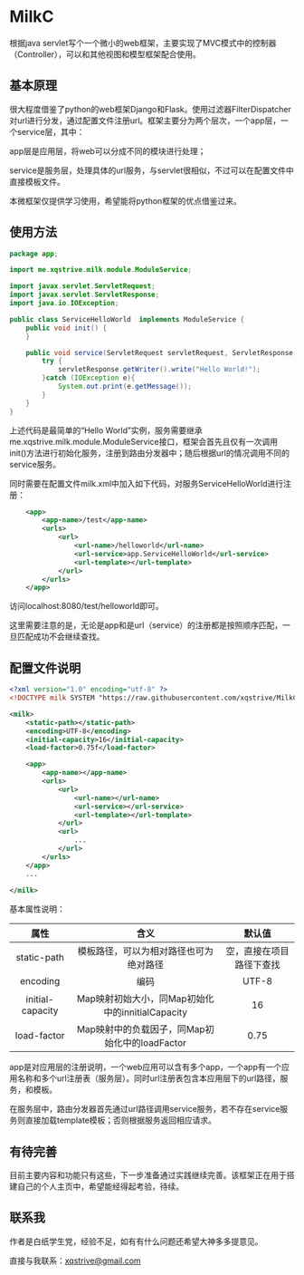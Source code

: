 # MilkC

根据java servlet写个一个微小的web框架，主要实现了MVC模式中的控制器（Controller），可以和其他视图和模型框架配合使用。

## 基本原理
很大程度借鉴了python的web框架Django和Flask。使用过滤器FilterDispatcher对url进行分发，通过配置文件注册url。框架主要分为两个层次，一个app层，一个service层，其中：

app层是应用层，将web可以分成不同的模块进行处理；

service是服务层，处理具体的url服务，与servlet很相似，不过可以在配置文件中直接模板文件。

本微框架仅提供学习使用，希望能将python框架的优点借鉴过来。

## 使用方法

```java
package app;

import me.xqstrive.milk.module.ModuleService;

import javax.servlet.ServletRequest;
import javax.servlet.ServletResponse;
import java.io.IOException;

public class ServiceHelloWorld  implements ModuleService {
    public void init() {
    }

    public void service(ServletRequest servletRequest, ServletResponse servletResponse) {
        try {
            servletResponse.getWriter().write("Hello World!");
        }catch (IOException e){
            System.out.print(e.getMessage());
        }
    }
}
```
上述代码是最简单的“Hello World”实例，服务需要继承me.xqstrive.milk.module.ModuleService接口，框架会首先且仅有一次调用init()方法进行初始化服务，注册到路由分发器中；随后根据url的情况调用不同的service服务。

同时需要在配置文件milk.xml中加入如下代码，对服务ServiceHelloWorld进行注册：
```xml
    <app>
        <app-name>/test</app-name>
        <urls>
            <url>
                <url-name>/helloworld</url-name>
                <url-service>app.ServiceHelloWorld</url-service>
                <url-template></url-template>
            </url>
        </urls>
    </app>
```
访问localhost:8080/test/helloworld即可。

这里需要注意的是，无论是app和是url（service）的注册都是按照顺序匹配，一旦匹配成功不会继续查找。

## 配置文件说明
```xml
<?xml version="1.0" encoding="utf-8" ?>
<!DOCTYPE milk SYSTEM "https://raw.githubusercontent.com/xqstrive/MilkC/master/milk_1_0.dtd">

<milk>
    <static-path></static-path>
    <encoding>UTF-8</encoding>
    <initial-capacity>16</initial-capacity>
    <load-factor>0.75f</load-factor>

    <app>
        <app-name></app-name>
        <urls>
            <url>
                <url-name></url-name>
                <url-service></url-service>
                <url-template></url-template>
            </url>
            <url>
                ...
            </url>
        </urls>
    </app>
    ...
    
</milk>
```
基本属性说明：

| 属性         |            含义 | 默认值             |
|:------------:|:---------------:|:------------------:|
| static-path | 模板路径，可以为相对路径也可为绝对路径        | 空，直接在项目路径下查找|
| encoding     | 编码            | UTF-8              |
| initial-capacity     | Map映射初始大小，同Map初始化中的innitialCapacity            | 16              |
| load-factor  | Map映射中的负载因子，同Map初始化中的loadFactor | 0.75              |

app是对应用层的注册说明，一个web应用可以含有多个app，一个app有一个应用名称和多个url注册表（服务层）。同时url注册表包含本应用层下的url路径，服务，和模板。

在服务层中，路由分发器首先通过url路径调用service服务，若不存在service服务则直接加载template模板；否则根据服务返回相应请求。

## 有待完善

目前主要内容和功能只有这些，下一步准备通过实践继续完善。该框架正在用于搭建自己的个人主页中，希望能经得起考验，待续。

## 联系我

作者是白纸学生党，经验不足，如有有什么问题还希望大神多多提意见。

直接与我联系：xqstrive@gmail.com

